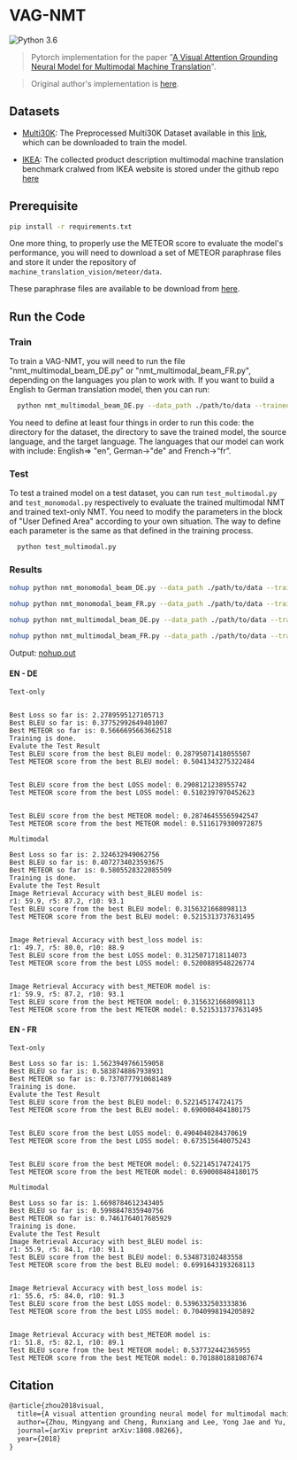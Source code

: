 # VAG-NMT

![Python 3.6](https://img.shields.io/badge/python-3.6-green.svg)  

> Pytorch implementation for the paper "[A Visual Attention Grounding Neural Model for Multimodal Machine Translation](https://arxiv.org/abs/1808.08266)". 

> Original author's implementation is [here](https://github.com/zmykevin/A-Visual-Attention-Grounding-Neural-Model).


## Datasets

  - [Multi30K](https://github.com/multi30k/dataset): The Preprocessed Multi30K Dataset available in this [link](https://drive.google.com/drive/folders/1G645SexvhMsLPJhPAPBjc4FnNF7v3N6w?usp=sharing), which can be downloaded to train the model.

  - [IKEA](https://github.com/sampalomad/IKEA-Dataset): The collected product description multimodal machine translation benchmark cralwed from IKEA website is stored under the github repo [here](https://github.com/sampalomad/IKEA-Dataset)


## Prerequisite

```bash
pip install -r requirements.txt
```

One more thing, to properly use the METEOR score to evaluate the model's performance, you will need to download a set of METEOR paraphrase files and store it under the repository of `machine_translation_vision/meteor/data`. 

These paraphrase files are available to be download from [here](https://github.com/cmu-mtlab/meteor/tree/master/data).

## Run the Code

### Train

To train a VAG-NMT, you will need to run the file "nmt_multimodal_beam_DE.py" or "nmt_multimodal_beam_FR.py", depending on the languages you plan to work with. If you want to build a English to German translation model, then you can run:

```bash
  python nmt_multimodal_beam_DE.py --data_path ./path/to/data --trained_model_path ./path/to/save/model --sr en --tg de
```

You need to define at least four things in order to run this code: the directory for the dataset, the directory to save the trained model, the source language, and the target language. The languages that our model can work with include: English=> "en", German->"de" and French->“fr”.

### Test

To test a trained model on a test dataset, you can run `test_multimodal.py` and `test_monomodal.py` respectively to evaluate the trained multimodal NMT and trained text-only NMT. You need to modify the parameters in the block of "User Defined Area" according to your own situation. The way to define each parameter is the same as that defined in the training process.

```bash
  python test_multimodal.py
```


### Results

```bash
nohup python nmt_monomodal_beam_DE.py --data_path ./path/to/data --trained_model_path ./path/to/save/model --sr en --tg de &

nohup python nmt_monomodal_beam_FR.py --data_path ./path/to/data --trained_model_path ./path/to/save/model --sr en --tg fr &

nohup python nmt_multimodal_beam_DE.py --data_path ./path/to/data --trained_model_path ./path/to/save/model --sr en --tg de &

nohup python nmt_multimodal_beam_FR.py --data_path ./path/to/data --trained_model_path ./path/to/save/model --sr en --tg fr &
```

Output: [nohup.out](https://github.com/Eurus-Holmes/VAG-NMT/blob/master/nohup.out)


#### EN - DE

```
Text-only 


Best Loss so far is: 2.2789595127105713
Best BLEU so far is: 0.37752992649401007
Best METEOR so far is: 0.5666695663662518
Training is done.
Evalute the Test Result
Test BLEU score from the best BLEU model: 0.28795071418055507
Test METEOR score from the best BLEU model: 0.5041343275322484


Test BLEU score from the best LOSS model: 0.2908121238955742
Test METEOR score from the best LOSS model: 0.5102397970452623


Test BLEU score from the best METEOR model: 0.28746455565942547
Test METEOR score from the best METEOR model: 0.5116179300972875

Multimodal

Best Loss so far is: 2.324632949062756
Best BLEU so far is: 0.4072734023593675
Best METEOR so far is: 0.5805528322085509
Training is done.
Evalute the Test Result
Image Retrieval Accuracy with best_BLEU model is:
r1: 59.9, r5: 87.2, r10: 93.1
Test BLEU score from the best BLEU model: 0.3156321668098113
Test METEOR score from the best BLEU model: 0.5215313737631495


Image Retrieval Accuracy with best_loss model is:
r1: 49.7, r5: 80.0, r10: 88.9
Test BLEU score from the best LOSS model: 0.3125071718114073
Test METEOR score from the best LOSS model: 0.5200889548226774


Image Retrieval Accuracy with best_METEOR model is:
r1: 59.9, r5: 87.2, r10: 93.1
Test BLEU score from the best METEOR model: 0.3156321668098113
Test METEOR score from the best METEOR model: 0.5215313737631495

```

#### EN - FR

```
Text-only

Best Loss so far is: 1.5623949766159058
Best BLEU so far is: 0.5838748867938931
Best METEOR so far is: 0.7370777910681489
Training is done.
Evalute the Test Result
Test BLEU score from the best BLEU model: 0.522145174724175
Test METEOR score from the best BLEU model: 0.690008484180175


Test BLEU score from the best LOSS model: 0.4904040284370619
Test METEOR score from the best LOSS model: 0.673515640075243


Test BLEU score from the best METEOR model: 0.522145174724175
Test METEOR score from the best METEOR model: 0.690008484180175

Multimodal

Best Loss so far is: 1.6698784612343405
Best BLEU so far is: 0.5998847835940756
Best METEOR so far is: 0.7461764017685929
Training is done.
Evalute the Test Result
Image Retrieval Accuracy with best_BLEU model is:
r1: 55.9, r5: 84.1, r10: 91.1
Test BLEU score from the best BLEU model: 0.534873102483558
Test METEOR score from the best BLEU model: 0.6991643193268113


Image Retrieval Accuracy with best_loss model is:
r1: 55.6, r5: 84.0, r10: 91.3
Test BLEU score from the best LOSS model: 0.5396332503333836
Test METEOR score from the best LOSS model: 0.7040998194205892


Image Retrieval Accuracy with best_METEOR model is:
r1: 51.8, r5: 82.1, r10: 89.1
Test BLEU score from the best METEOR model: 0.537732442365955
Test METEOR score from the best METEOR model: 0.7018801881087674

```


## Citation

```tex
@article{zhou2018visual,
  title={A visual attention grounding neural model for multimodal machine translation},
  author={Zhou, Mingyang and Cheng, Runxiang and Lee, Yong Jae and Yu, Zhou},
  journal={arXiv preprint arXiv:1808.08266},
  year={2018}
}
```


